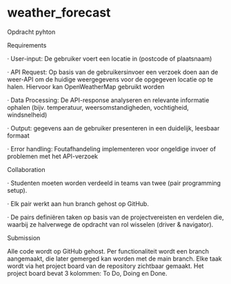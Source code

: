 # weather_forecast
Opdracht pyhton

Requirements

· User-input: De gebruiker voert een locatie in (postcode of plaatsnaam)

· API Request: Op basis van de gebruikersinvoer een verzoek doen aan de weer-API om de huidige weergegevens voor de opgegeven locatie op te halen. Hiervoor kan OpenWeatherMap gebruikt worden

· Data Processing: De API-response analyseren en relevante informatie ophalen (bijv. temperatuur, weersomstandigheden, vochtigheid, windsnelheid)

· Output: gegevens aan de gebruiker presenteren in een duidelijk, leesbaar formaat

· Error handling: Foutafhandeling implementeren voor ongeldige invoer of problemen met het API-verzoek

Collaboration

· Studenten moeten worden verdeeld in teams van twee (pair programming setup).

· Elk pair werkt aan hun branch gehost op GitHub.

· De pairs definiëren taken op basis van de projectvereisten en verdelen die, waarbij ze halverwege de opdracht van rol wisselen (driver & navigator).

Submission

Alle code wordt op GitHub gehost. Per functionaliteit wordt een branch aangemaakt, die later gemerged kan worden met de main branch. Elke taak wordt via het project board van de repository zichtbaar gemaakt. Het project board bevat 3 kolommen: To Do, Doing en Done.
